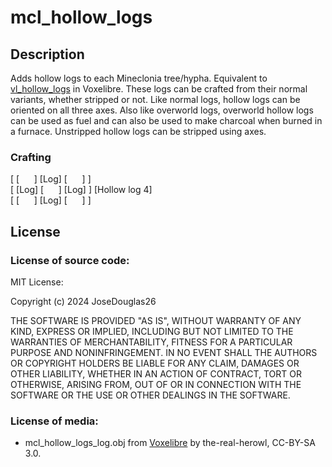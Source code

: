 # mcl_hollow_logs
## Description
Adds hollow logs to each Mineclonia tree/hypha. Equivalent to [vl_hollow_logs](https://git.minetest.land/VoxeLibre/VoxeLibre/src/branch/master/mods/ITEMS/vl_hollow_logs) in Voxelibre. These logs can be crafted from their normal variants, whether stripped or not. Like normal logs, hollow logs can be oriented on all three axes. Also like overworld logs, overworld hollow logs can be used as fuel and can also be used to make charcoal when burned in a furnace. Unstripped hollow logs can be stripped using axes.

### Crafting
[ \[&nbsp; &nbsp; &nbsp; \] \[Log\] \[&nbsp; &nbsp; &nbsp; \] ] <br>
[ \[Log\] \[&nbsp; &nbsp; &nbsp; \] \[Log\] ] [Hollow log 4] <br>
[ \[&nbsp; &nbsp; &nbsp; \] \[Log\] \[&nbsp; &nbsp; &nbsp; \] ] <br>

## License
### License of source code:
MIT License:

Copyright (c) 2024 JoseDouglas26

THE SOFTWARE IS PROVIDED "AS IS", WITHOUT WARRANTY OF ANY KIND, EXPRESS OR IMPLIED, INCLUDING BUT NOT LIMITED TO THE WARRANTIES OF MERCHANTABILITY, FITNESS FOR A PARTICULAR PURPOSE AND NONINFRINGEMENT. IN NO EVENT SHALL THE AUTHORS OR COPYRIGHT HOLDERS BE LIABLE FOR ANY CLAIM, DAMAGES OR OTHER LIABILITY, WHETHER IN AN ACTION OF CONTRACT, TORT OR OTHERWISE, ARISING FROM, OUT OF OR IN CONNECTION WITH THE SOFTWARE OR THE USE OR OTHER DEALINGS IN THE SOFTWARE.

### License of media:
* mcl_hollow_logs_log.obj from [Voxelibre](https://git.minetest.land/VoxeLibre/VoxeLibre/src/branch/master/mods/ITEMS/vl_hollow_logs/models) by the-real-herowl, CC-BY-SA 3.0.

